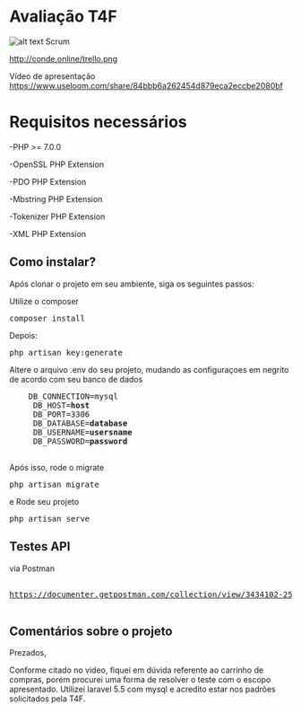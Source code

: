 # Avaliação T4F

![alt text](http://conde.online/trello.png)
Scrum 

http://conde.online/trello.png

Vídeo de apresentação
https://www.useloom.com/share/84bbb6a262454d879eca2eccbe2080bf


# Requisitos necessários
-PHP >= 7.0.0

-OpenSSL PHP Extension

-PDO PHP Extension

-Mbstring PHP Extension

-Tokenizer PHP Extension

-XML PHP Extension


## Como instalar?

Após clonar o projeto em seu ambiente, siga os seguintes passos:

Utilize o composer  
<pre>
composer install
</pre>

Depois:
<pre>
php artisan key:generate
</pre>


<p>Altere o arquivo .env do seu projeto, mudando as configuraçoes em negrito de acordo com seu banco de dados</p>


<pre>
    DB_CONNECTION=mysql
     DB_HOST=<b>host</b>
     DB_PORT=3306
     DB_DATABASE=<b>database</b>
     DB_USERNAME=<b>usersname</b>
     DB_PASSWORD=<b>password</b>
     </pre>

Após isso, rode o migrate
<pre>
php artisan migrate
</pre>

e Rode seu projeto
<pre>
php artisan serve
</pre>

## Testes API

via Postman
<pre>

<a href=https://www.getpostman.com/collections/1928310c78e68bc6b4be">https://documenter.getpostman.com/collection/view/3434102-2599c12a-393a-d1f3-ce74-e456c1619500</a>

</pre>

## Comentários sobre o projeto

Prezados, 

Conforme citado no video, fiquei em dúvida referente ao carrinho de compras, porém procurei uma forma de resolver 
o teste com o escopo apresentado.
Utilizei laravel 5.5 com mysql e acredito estar nos padrões solicitados pela T4F.
 
